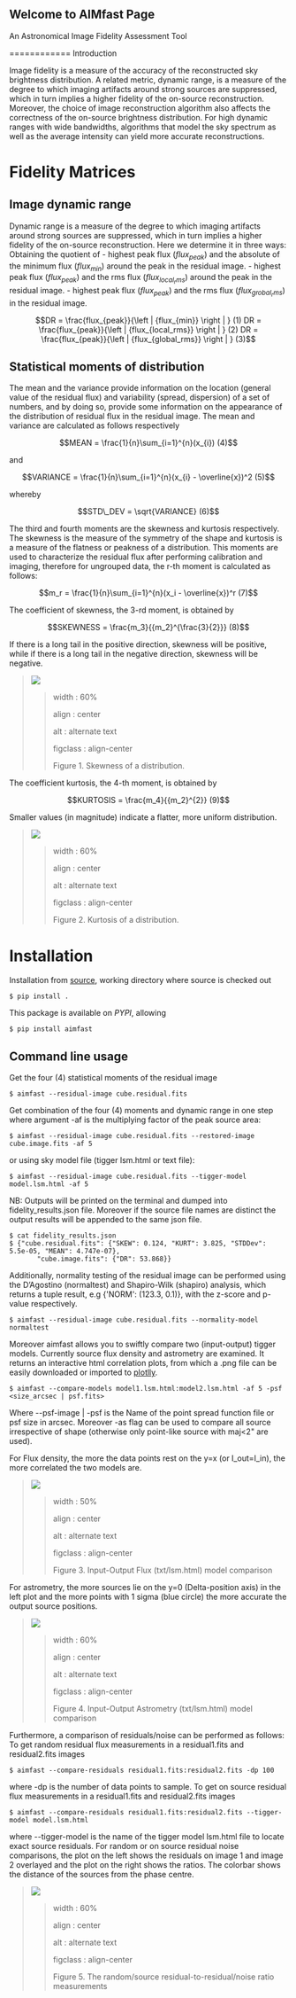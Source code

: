 ## Welcome to AIMfast Page

  An Astronomical Image Fidelity Assessment Tool
  
  ============
  Introduction

Image fidelity is a measure of the accuracy of the reconstructed sky
brightness distribution. A related metric, dynamic range, is a measure
of the degree to which imaging artifacts around strong sources are
suppressed, which in turn implies a higher fidelity of the on-source
reconstruction. Moreover, the choice of image reconstruction algorithm
also affects the correctness of the on-source brightness distribution.
For high dynamic ranges with wide bandwidths, algorithms that model the
sky spectrum as well as the average intensity can yield more accurate
reconstructions.

Fidelity Matrices
=================

Image dynamic range
-------------------

Dynamic range is a measure of the degree to which imaging artifacts
around strong sources are suppressed, which in turn implies a higher
fidelity of the on-source reconstruction. Here we determine it in three
ways: Obtaining the quotient of - highest peak flux ($flux_{peak}$) and
the absolute of the minimum flux ($flux_{min}$) around the peak in the
residual image. - highest peak flux ($flux_{peak}$) and the rms flux
($flux_{local_rms}$) around the peak in the residual image. - highest
peak flux ($flux_{peak}$) and the rms flux ($flux_{grobal_rms}$) in the
residual image.

$$DR = \frac{flux_{peak}}{\left | {flux_{min}} \right | }            (1)
DR = \frac{flux_{peak}}{\left | {flux_{local_rms}} \right | }      (2)
DR = \frac{flux_{peak}}{\left | {flux_{global_rms}} \right | }     (3)$$

Statistical moments of distribution
-----------------------------------

The mean and the variance provide information on the location (general
value of the residual flux) and variability (spread, dispersion) of a
set of numbers, and by doing so, provide some information on the
appearance of the distribution of residual flux in the residual image.
The mean and variance are calculated as follows respectively

$$MEAN = \frac{1}{n}\sum_{i=1}^{n}(x_{i})                            (4)$$

and

$$VARIANCE = \frac{1}{n}\sum_{i=1}^{n}(x_{i} - \overline{x})^2       (5)$$

whereby

$$STD\_DEV = \sqrt{VARIANCE}                                         (6)$$

The third and fourth moments are the skewness and kurtosis respectively.
The skewness is the measure of the symmetry of the shape and kurtosis is
a measure of the flatness or peakness of a distribution. This moments
are used to characterize the residual flux after performing calibration
and imaging, therefore for ungrouped data, the r-th moment is calculated
as follows:

$$m_r = \frac{1}{n}\sum_{i=1}^{n}(x_i - \overline{x})^r              (7)$$

The coefficient of skewness, the 3-rd moment, is obtained by

$$SKEWNESS = \frac{m_3}{{m_2}^{\frac{3}{2}}}                         (8)$$

If there is a long tail in the positive direction, skewness will be
positive, while if there is a long tail in the negative direction,
skewness will be negative.

> ![](https://user-images.githubusercontent.com/16665629/35336554-7ce4953e-0121-11e8-8a14-ce1fbf3eece4.jpg)
>
> > width
> > :   60%
> >
> > align
> > :   center
> >
> > alt
> > :   alternate text
> >
> > figclass
> > :   align-center
> >
> > Figure 1. Skewness of a distribution.

The coefficient kurtosis, the 4-th moment, is obtained by

$$KURTOSIS = \frac{m_4}{{m_2}^{2}}                                   (9)$$

Smaller values (in magnitude) indicate a flatter, more uniform
distribution.

> ![](https://user-images.githubusercontent.com/16665629/35336737-069c6086-0122-11e8-80e7-1e674d52c270.jpg)
>
> > width
> > :   60%
> >
> > align
> > :   center
> >
> > alt
> > :   alternate text
> >
> > figclass
> > :   align-center
> >
> > Figure 2. Kurtosis of a distribution.

Installation
============

Installation from [source](https://github.com/Athanaseus/aimfast),
working directory where source is checked out

``` {.sourceCode .bash}
$ pip install .
```

This package is available on *PYPI*, allowing

``` {.sourceCode .bash}
$ pip install aimfast
```

Command line usage
------------------

Get the four (4) statistical moments of the residual image

``` {.sourceCode .bash}
$ aimfast --residual-image cube.residual.fits
```

Get combination of the four (4) moments and dynamic range in one step
where argument -af is the multiplying factor of the peak source area:

``` {.sourceCode .bash}
$ aimfast --residual-image cube.residual.fits --restored-image cube.image.fits -af 5
```

or using sky model file (tigger lsm.html or text file):

``` {.sourceCode .bash}
$ aimfast --residual-image cube.residual.fits --tigger-model model.lsm.html -af 5
```

NB: Outputs will be printed on the terminal and dumped into
fidelity\_results.json file. Moreover if the source file names are
distinct the output results will be appended to the same json file.

``` {.sourceCode .bash}
$ cat fidelity_results.json
$ {"cube.residual.fits": {"SKEW": 0.124, "KURT": 3.825, "STDDev": 5.5e-05, "MEAN": 4.747e-07},
       "cube.image.fits": {"DR": 53.868}}
```

Additionally, normality testing of the residual image can be performed
using the D’Agostino (normaltest) and Shapiro-Wilk (shapiro) analysis,
which returns a tuple result, e.g {'NORM': (123.3, 0.1)}, with the
z-score and p-value respectively.

``` {.sourceCode .bash}
$ aimfast --residual-image cube.residual.fits --normality-model normaltest
```

Moreover aimfast allows you to swiftly compare two (input-output) tigger
models. Currently source flux density and astrometry are examined. It
returns an interactive html correlation plots, from which a .png file
can be easily downloaded or imported to [plotlly](https://plot.ly/).

``` {.sourceCode .bash}
$ aimfast --compare-models model1.lsm.html:model2.lsm.html -af 5 -psf <size_arcsec | psf.fits> 
```

Where --psf-image | -psf is the Name of the point spread function file
or psf size in arcsec. Moreover -as flag can be used to compare all
source irrespective of shape (otherwise only point-like source with
maj\<2" are used).

For Flux density, the more the data points rest on the y=x (or
I\_out=I\_in), the more correlated the two models are.

> ![](https://user-images.githubusercontent.com/16665629/49431777-e9989680-f7b6-11e8-899b-cfe100f47ac7.png)
>
> > width
> > :   50%
> >
> > align
> > :   center
> >
> > alt
> > :   alternate text
> >
> > figclass
> > :   align-center
> >
> > Figure 3. Input-Output Flux (txt/lsm.html) model comparison

For astrometry, the more sources lie on the y=0 (Delta-position axis) in
the left plot and the more points with 1 sigma (blue circle) the more
accurate the output source positions.

> ![](https://user-images.githubusercontent.com/16665629/47504227-1f6b6680-d86c-11e8-937c-a00e2ec50d0f.png)
>
> > width
> > :   60%
> >
> > align
> > :   center
> >
> > alt
> > :   alternate text
> >
> > figclass
> > :   align-center
> >
> > Figure 4. Input-Output Astrometry (txt/lsm.html) model comparison

Furthermore, a comparison of residuals/noise can be performed as
follows: To get random residual flux measurements in a residual1.fits
and residual2.fits images

``` {.sourceCode .bash}
$ aimfast --compare-residuals residual1.fits:residual2.fits -dp 100
```

where -dp is the number of data points to sample. To get on source
residual flux measurements in a residual1.fits and residual2.fits images

``` {.sourceCode .bash}
$ aimfast --compare-residuals residual1.fits:residual2.fits --tigger-model model.lsm.html
```

where --tigger-model is the name of the tigger model lsm.html file to
locate exact source residuals. For random or on source residual noise
comparisons, the plot on the left shows the residuals on image 1 and
image 2 overlayed and the plot on the right shows the ratios. The
colorbar shows the distance of the sources from the phase centre.

> ![](https://user-images.githubusercontent.com/16665629/49431465-3fb90a00-f7b6-11e8-929a-c80633b6fe73.png)
>
> > width
> > :   60%
> >
> > align
> > :   center
> >
> > alt
> > :   alternate text
> >
> > figclass
> > :   align-center
> >
> > Figure 5. The random/source residual-to-residual/noise ratio
> > measurements
